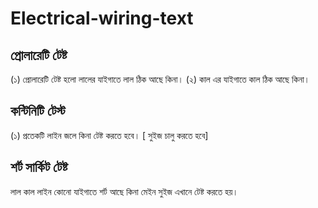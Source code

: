 # Electrical-wiring-text

## প্রোলারেটি টেষ্ট

(১) প্রোলারেটি টেষ্ট হলো লালের যাইগাতে লাল ঠিক আছে কিনা।
(২) কাল এর যাইগাতে কাল ঠিক আছে কিনা।



## কন্টিনিটি টেস্ট

(১) প্রতেকটি লাইন জলে কিনা টেষ্ট করতে হবে। [ সুইজ চালু করতে হবে]

## শর্ট সার্কিট টেষ্ট

লাল কাল লাইন কোনো যাইগাতে শর্ট আছে কিনা মেইন সুইজ এখানে টেষ্ট করতে হয়।


